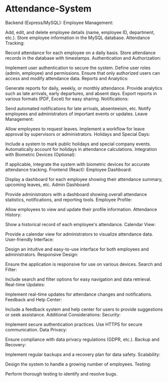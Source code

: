 # Attendance-System
Backend (Express/MySQL):
Employee Management:

Add, edit, and delete employee details (name, employee ID, department, etc.).
Store employee information in the MySQL database.
Attendance Tracking:

Record attendance for each employee on a daily basis.
Store attendance records in the database with timestamps.
Authentication and Authorization:

Implement user authentication to secure the system.
Define user roles (admin, employee) and permissions.
Ensure that only authorized users can access and modify attendance data.
Reports and Analytics:

Generate reports for daily, weekly, or monthly attendance.
Provide analytics such as late arrivals, early departures, and absent days.
Export reports in various formats (PDF, Excel) for easy sharing.
Notifications:

Send automated notifications for late arrivals, absenteeism, etc.
Notify employees and administrators of important events or updates.
Leave Management:

Allow employees to request leaves.
Implement a workflow for leave approval by supervisors or administrators.
Holidays and Special Days:

Include a system to mark public holidays and special company events.
Automatically account for holidays in attendance calculations.
Integration with Biometric Devices (Optional):

If applicable, integrate the system with biometric devices for accurate attendance tracking.
Frontend (React):
Employee Dashboard:

Display a dashboard for each employee showing their attendance summary, upcoming leaves, etc.
Admin Dashboard:

Provide administrators with a dashboard showing overall attendance statistics, notifications, and reporting tools.
Employee Profile:

Allow employees to view and update their profile information.
Attendance History:

Show a historical record of each employee's attendance.
Calendar View:

Provide a calendar view for administrators to visualize attendance data.
User-friendly Interface:

Design an intuitive and easy-to-use interface for both employees and administrators.
Responsive Design:

Ensure the application is responsive for use on various devices.
Search and Filter:

Include search and filter options for easy navigation and data retrieval.
Real-time Updates:

Implement real-time updates for attendance changes and notifications.
Feedback and Help Center:

Include a feedback system and help center for users to provide suggestions or seek assistance.
Additional Considerations:
Security:

Implement secure authentication practices.
Use HTTPS for secure communication.
Data Privacy:

Ensure compliance with data privacy regulations (GDPR, etc.).
Backup and Recovery:

Implement regular backups and a recovery plan for data safety.
Scalability:

Design the system to handle a growing number of employees.
Testing:

Perform thorough testing to identify and resolve bugs.
